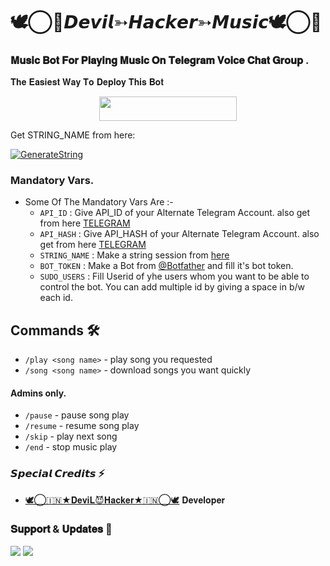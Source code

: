 # 🕊️⃝🦋𝘿𝙚𝙫𝙞𝙡➳𝙃𝙖𝙘𝙠𝙚𝙧➳𝙈𝙪𝙨𝙞𝙘🕊️⃝🦋
### 𝐌𝐮𝐬𝐢𝐜 𝐁𝐨𝐭 𝐅𝐨𝐫 𝐏𝐥𝐚𝐲𝐢𝐧𝐠 𝐌𝐮𝐬𝐢𝐜 𝐎𝐧 𝐓𝐞𝐥𝐞𝐠𝐫𝐚𝐦 𝐕𝐨𝐢𝐜𝐞 𝐂𝐡𝐚𝐭 𝐆𝐫𝐨𝐮𝐩 .
𝐓𝐡𝐞 𝐄𝐚𝐬𝐢𝐞𝐬𝐭 𝐖𝐚𝐲 𝐓𝐨 𝐃𝐞𝐩𝐥𝐨𝐲 𝐓𝐡𝐢𝐬 𝐁𝐨𝐭
<p align="center"><a href="https://heroku.com/deploy?template=https://github.com/rakeshyt1/DevilHackerMusic4"> <img src="https://img.shields.io/badge/Deploy%20To%20Heroku-grey?style=for-the-badge&logo=heroku" width="220" height="38.45"/></a></p>

Get STRING_NAME from here:

[![GenerateString](https://img.shields.io/badge/repl.it-generateString-brown)](https://replit.com/@Botsupport/PatriciaXmusic)

### Mandatory Vars.

- Some Of The Mandatory Vars Are :-
   - `API_ID` :  Give API_ID of your Alternate Telegram Account. also get from here [TELEGRAM](http://my.telegram.org)
   - `API_HASH` :  Give API_HASH of your Alternate Telegram Account. also get from here [TELEGRAM](http://my.telegram.org)
   - `STRING_NAME` :  Make a string session from [here](https://replit.com/@Botsupport/PatriciaXmusic)
   - `BOT_TOKEN` :  Make a Bot from [@Botfather](https://t.me/botfather) and fill it's bot token.
   - `SUDO_USERS` :  Fill Userid of yhe users whom you want to be able to control the bot. You can add multiple id by giving a space in b/w each id.







## Commands 🛠

- `/play <song name>` - play song you requested
- `/song <song name>` - download songs you want quickly
#### Admins only.
- `/pause` - pause song play
- `/resume` - resume song play
- `/skip` - play next song
- `/end` - stop music play

### 𝙎𝙥𝙚𝙘𝙞𝙖𝙡 𝘾𝙧𝙚𝙙𝙞𝙩𝙨 ⚡
- [🕊️⃝🇮🇳★𝐃𝐞𝐯𝐢𝐋😈𝐇𝐚𝐜𝐤𝐞𝐫★🇮🇳⃝🕊️](https://t.me/DevilHackerRakesh) 𝐃𝐞𝐯𝐞𝐥𝐨𝐩𝐞𝐫
### 𝐒𝐮𝐩𝐩𝐨𝐫𝐭 & 𝐔𝐩𝐝𝐚𝐭𝐞𝐬 🎑
<a href="https://t.me/JaiHindChatting"><img src="https://img.shields.io/badge/Join-Group%20Support-blue.svg?style=for-the-badge&logo=Telegram"></a> <a href="https://t.me/TheModdingGod"><img src="https://img.shields.io/badge/Join-Updates%20Channel-blue.svg?style=for-the-badge&logo=Telegram"></a>
